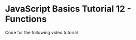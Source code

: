 JavaScript Basics Tutorial 12 - Functions
=========================================

Code for the following video tutorial 
